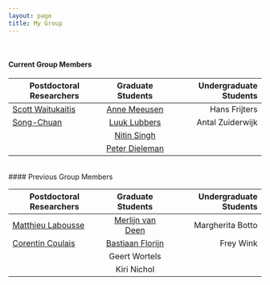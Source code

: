 ```yaml
---
layout: page
title: My Group
---
```

<object width="750" height="450"
data="https://image.ibb.co/k70R6b/group2.jpg">
</object>

<br>


#### Current Group Members

| Postdoctoral Researchers       | Graduate Students           | Undergraduate Students  |
| ------------- |:-------------:| -----:|
| [Scott Waitukaitis](https://www.universiteitleiden.nl/en/staffmembers/scott-waitukaitus#tab-1)      | [Anne Meeusen](https://amolf.nl/people/anne-meeussen) | Hans Frijters |
| [Song-Chuan](https://www.physics.leidenuniv.nl/index.php?option=com_content&view=article&id=240&PID=1670)      | [Luuk Lubbers](https://amolf.nl/people/luuk-lubbers)      |   Antal Zuiderwijk |
|  | [Nitin Singh](https://amolf.nl/people/nitin-singh)      |     |
|  | [Peter Dieleman](https://amolf.nl/people/peter-dieleman)      |     |

<br>
####     Previous Group Members 

| Postdoctoral Researchers       | Graduate Students           | Undergraduate Students  |
| ------------- |:-------------:| -----:|
| [Matthieu Labousse](https://scholar.google.fr/citations?user=Y2CSKk8AAAAJ&hl=fr)      | [Merlijn van Deen](https://www.universiteitleiden.nl/en/staffmembers/merlijn-van-deen#tab-1) | Margherita Botto |
| [Corentin Coulais](https://coulaislab.com/)      | [Bastiaan Florijn](https://scholar.google.nl/citations?user=-JWFoEIAAAAJ&hl=nl)      |   Frey Wink |
|  | Geert Wortels      |     |
|  | Kiri Nichol      |     |





